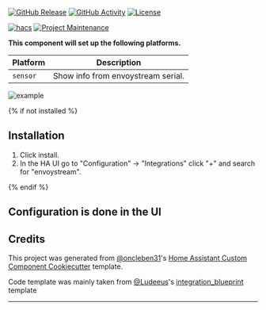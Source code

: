 [![GitHub Release][releases-shield]][releases]
[![GitHub Activity][commits-shield]][commits]
[![License][license-shield]][license]

[![hacs][hacsbadge]][hacs]
[![Project Maintenance][maintenance-shield]][user_profile]

**This component will set up the following platforms.**

| Platform | Description                        |
| -------- | ---------------------------------- |
| `sensor` | Show info from envoystream serial. |

![example][logo]

{% if not installed %}

## Installation

1. Click install.
1. In the HA UI go to "Configuration" -> "Integrations" click "+" and search for "envoystream".

{% endif %}

## Configuration is done in the UI

<!---->

## Credits

This project was generated from [@oncleben31](https://github.com/oncleben31)'s [Home Assistant Custom Component Cookiecutter](https://github.com/oncleben31/cookiecutter-homeassistant-custom-component) template.

Code template was mainly taken from [@Ludeeus](https://github.com/ludeeus)'s [integration_blueprint][integration_blueprint] template

---

[integration_blueprint]: https://github.com/custom-components/integration_blueprint
[black]: https://github.com/psf/black
[black-shield]: https://img.shields.io/badge/code%20style-black-000000.svg?style=for-the-badge
[commits-shield]: https://img.shields.io/github/commit-activity/y/poppypop/integration_envoystream.svg?style=for-the-badge
[commits]: https://github.com/poppypop/integration_envoystream/commits/master
[hacs]: https://hacs.xyz
[hacsbadge]: https://img.shields.io/badge/HACS-Custom-orange.svg?style=for-the-badge
[logo]: Logo-EDF-500x407.jpg
[forum-shield]: https://img.shields.io/badge/community-forum-brightgreen.svg?style=for-the-badge
[forum]: https://community.home-assistant.io/
[license]: https://github.com/poppypop/integration_envoystream/blob/master/LICENSE
[license-shield]: https://img.shields.io/github/license/poppypop/integration_envoystream.svg?style=for-the-badge
[maintenance-shield]: https://img.shields.io/badge/maintainer-%40poppypop-blue.svg?style=for-the-badge
[pre-commit]: https://github.com/pre-commit/pre-commit
[pre-commit-shield]: https://img.shields.io/badge/pre--commit-enabled-brightgreen?style=for-the-badge
[releases-shield]: https://img.shields.io/github/release/poppypop/integration_envoystream.svg?style=for-the-badge
[releases]: https://github.com/poppypop/integration_envoystream/releases
[user_profile]: https://github.com/poppypop
